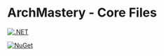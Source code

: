# ArchMastery - Core Files

[![.NET](https://github.com/ArchMastery/ArchMastery.Reflection.Core/actions/workflows/dotnet.yml/badge.svg)](https://github.com/sharpninja/PlantUml.Reflector/actions/workflows/dotnet.yml)

[![NuGet](https://img.shields.io/nuget/v/PlantUml.Reflector.svg?style=flat)](https://www.nuget.org/packages/ArchMastery.Reflection.Core/)
